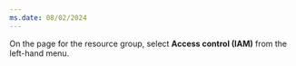 ```yaml
---
ms.date: 08/02/2024
---
```

On the page for the resource group, select **Access control (IAM)** from the left-hand menu.
